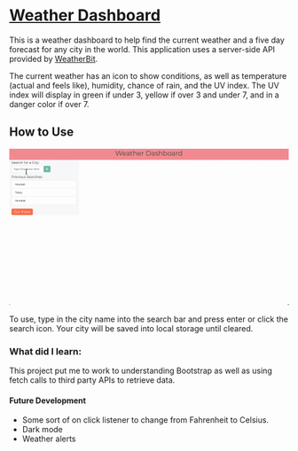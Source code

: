 # [Weather Dashboard](corgimaman.github.io/weather-dashboard/)

This is a weather dashboard to help find the current weather and a five day forecast for any city in the world. This application uses a server-side API provided by [WeatherBit](https://www.weatherbit.io/).

The current weather has an icon to show conditions, as well as temperature (actual and feels like), humidity, chance of rain, and the UV index. The UV index will display in green if under 3, yellow if over 3 and under 7, and in a danger color if over 7.

## How to Use
![Weather Dashboard Animation](./Assets/images/demo.gif)

To use, type in the city name into the search bar and press enter or click the search icon. Your city will be saved into local storage until cleared.

### What did I learn:
This project put me to work to understanding Bootstrap as well as using fetch calls to third party APIs to retrieve data. 

#### Future Development
- Some sort of on click listener to change from Fahrenheit to Celsius.
- Dark mode
- Weather alerts